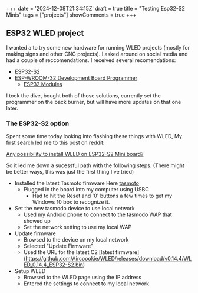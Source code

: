 +++
date = '2024-12-08T21:34:15Z'
draft = true
title = "Testing Esp32-S2 Minis"
tags = ["projects"]
showComments = true
+++

## ESP32 WLED project

I wanted a to try some new hardware for running WLED projects (mostly for making signs and other CNC projects). I asked around on social media and had a couple of reccomendations. I received several recomendations:

* [ESP32-S2](https://www.amazon.com/gp/product/B0CKLGGNKY/)
* [ESP-WROOM-32 Development Board Programmer](https://www.amazon.com/dp/B0CFZJ4XCT?social_share=cm_sw_r_ud_dp_6P14R6WZHASS667TTXZW&peakEvent=4&dealEvent=0&language=en-US&skipTwisterOG=1&th=1)
    * [ESP32 Modules](https://www.mouser.com/ProductDetail/Espressif-Systems/ESP32-S3-WROOM-1-N16R8?qs=Li%252BoUPsLEnvQc9gW6AMhZg%3D%3D)

I took the dive, bought both of those solutions, currently set the programmer on the back burner, but will have more updates on that one later.

### The ESP32-S2 option

Spent some time today looking into flashing these things with WLED, My first search led me to this post on reddit:

[Any possibility to install WLED on ESP32-S2 Mini board?](https://www.reddit.com/r/WLED/comments/11ww2zo/any_possibility_to_install_wled_on_esp32s2_mini/)

So it led me down a sucessful path with the following steps. (There might be better ways, this was just the first thing I've tried)
* Installed the latest Tasmoto firmware Here [tasmoto](https://tasmota.github.io/install/)
    * Plugged in the board into my computer using USBC
        * Had to hit the Reset and '0' buttons a few times to get my Windows 10 box to recognize it. 
* Set the new tasmodo device to use local network
    * Used my Android phone to connect to the tasmodo WAP that showed up
    * Set the network setting to use my local WAP
* Update firmware
    * Browsed to the device on my local network
    * Selected "Update Firmware" 
    * Used the URL for the latest C2 [latest firmware] (https://github.com/Aircoookie/WLED/releases/download/v0.14.4/WLED_0.14.4_ESP32-S2.bin)
* Setup WLED
    * Browsed to the WLED page using the IP address
    * Entered the settings to connect to my local network

